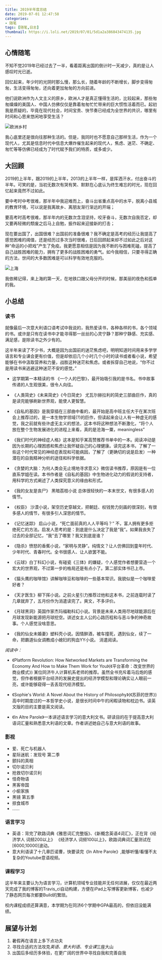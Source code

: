 ```yaml
---
title: 2019半年度总结
date: 2019-07-01 12:47:58
categories:
- 随笔
tags: [随笔,日志]
thumbnail: https://i.loli.net/2019/07/01/5d1a2a386843474135.jpg
---
```


## 心情随笔

不知不觉2019年已经过去了一半，看着距离出国的倒计时一天减少，真的是让人感叹时光已逝。

回忆起来，年少时的光阴时那么慢，那么长，随着年龄的不断增长，脚步变得匆匆，生活变得匆匆，还向着更加匆匆的方向前进。

他们说欧洲作为人文主义的原乡，欧洲人才是真正懂得生活的，比较起来，那些匆匆燥燥的美国人、中国人仿佛仅仅是靠着匆匆忙忙带来的巨大惯性活着而已。起初我是质疑的，毕竟在现代社会，时间宝贵、快节奏已经成为全世界的共识，哪里有时间和心思来悠闲地享受生活？

![欧洲乡村](https://i.loli.net/2019/07/01/5d1a0360eede066594.jpg)

我心底里还是很向往那种生活的。但是，我同时也不愿意自己那样生活，作为一个现代人，尤其是信息时代中信息大爆炸催生起来的现代人，焦虑、迷茫、不确定、匆忙等等仿佛已经成为了时代赋予我们的特质，或多或少。

<!-- more -->

## 大回顾

2019的上半年，跟2019的上半年，2013的上半年一样，是挥洒汗水，付出奋斗的半年。可笑的是，当初无数次有哭有笑、默默在心底认为终生难忘的时光，现在回忆起来竟然不过如此。

要中考时中考很难，那半年中我迎难而上，奋斗出省重点高中的水平，脱离小县城的教育环境，可以说是我离故乡、离朋友渐行渐远的开端；

要高考时高考很难，那半年内的无数次含泪坚持，咬牙奋斗，无数次自我否定，却又要再轻微的颓废之后马上自勉，振作起来迎接新的打击；

现在要出国了，出国很难？出国前的准备很难？我不确定是高考的经历让我提高了感觉困难的阈值，还是经历过多次当时很难，日后回顾起来却不过如此之后对这种“命运的小把戏”产生了免疫。我更愿意相信是因为我不断的与困难死磕，提高了自己战胜困难的能力，拥有了更多的战胜困难的勇气。如今我相信，只要寻得正确的方法，世间的大多数困难是可以科学有效地克服的。

![上海](https://i.loli.net/2019/07/01/5d1a06f2997b661894.jpg)

我依稀记得，来上海的第一天，在地铁口跟父母分开的时候，那美丽的夜色和孤单的我。

## 小总结

### 读书

就像最后一次意大利语口语考试中我说的，我热爱读书，各种各样的书，各个领域的书。或许是只有在读书中才能寻得那一丝丝的心灵宁静？那种宁静感、充实感、满足感，是除读书之外少有的。

这半年来读了不少书，大概是因为出国前的迷茫焦虑吧，明明知道时间用来多学学语言和专业课会更有价值，但是却依旧几个小时几个小时的读书或者看小说，希望能够在书中汲取营养和力量，战胜这种迷茫和焦虑。或者拆穿自己地说，“你不过是用读书来逃避这种迷茫不安的感觉。”

- 这学期第一本精读的书 《一个人的巴黎》，最开始吸引我的是书名。书中故事传递的人生观很美，很令人向往。

- 《人类简史》《未来简史》《今日简史》 尤瓦尔赫拉利的简史三部曲巨作，真的是读完能够刷新世界观，能使人更智慧。

- 《自私的基因》是我穿插在三部曲中看的，最开始是高中班主任大于在某次班会上推荐过的，是一本生物学领域(?)的巨作，但读起来会让人有一种虚无的感觉，我之前就有些许虚无主义的想法，这本书将这种想法不断激化，“将个人放在整个生物发展进化的进程上来看，真的是沧海一粟，meaningless”

- 《我们时代的神经症人格》这本是知乎某高赞推荐书单中的一本。阅读冲动是因为长期的心理困惑和焦虑让我怀疑自己的心理健康。读完这本书，了解了一些这个时代常见的神经症表现和可能病因，了解了（更确切的说是启发）一种潜在的自我精神分析的途径和科学依据。

- 《贪婪的大脑：为何人类会无止境地寻求意义》微信读书推荐，原因是有一位直系学姐在读。本书作者是《自私的基因》中生物进化动力的假说的支持者，用科学的方式阐述了人类探究意义的缘由和形式。

- 《我的女友是丧尸》 黑暗荔枝小说 总体很轻快的一本末世文，有很多感人的情节。

- 《权臣》 沙漠小说，架空历史穿越文，把朝廷、权钱势力刻画的很深刻，有很多感人的情节，有很多引人深思的情节。

- 《记忆迷踪》 启山小说，“死亡面前真的人人平等吗？” 不，富人拥有更多拒绝死亡的方法。启发人思考的是：到底是什么决定了我是“我”。如果我丧失了过去的全部记忆，“我”去了哪里？我又到底是谁？

- 《隐杀》愤怒的香蕉小说，“家明与灵静”。纯情文？让人仿佛回到童年时代、少年时代、青春时代。全书很感人、让人欲罢不能。

- 《云球》白丁科幻小说，有碰瓷《三体》的嫌疑，个人感觉作者想要营造一个宏大的世界观，不过第一步的格局还是有点小了。第二部实体书已上市。

- 《猫头鹰的咖啡馆》讲解咖啡豆和咖啡的一些基本常识。我貌似是一个咖啡爱好者？

- 《天才医生》柳下挥小说。之前火星引力推荐过他和这本书，之前连载时读了几章就弃了，五月份作为消遣读完了。爽文，不多评价。

- 《月球黑洞》英国作家杰玛福勒科幻小说。背景是未来人类用尽地球能源后在月球发现新能源把月球挖空。讲述女主人公的心路历程和与恶斗争的神奇故事。个人感觉没啥意思。

- 《我的仙女未婚妻》塑料壳小说。因情醉酒，被车撞死，遇到仙女，续了一命，把霸道仙女调教成小媳妇的狗血YY小说。 消遣阅读。

*阅读中：*

- 《Platform Revolution: How Networked Markets are Transforming the Economy And How to Make Them Work for You》(《平台革命：改变世界的商业模式》) 某位同济牛人计算机系老师的推荐。虽然全书充斥着马后炮的感觉，但作者根据平台经济的发展史提出的经济学模型和理论确实让人眼前一亮，或许能够窥得一丢丢现代经济模型。

- 《Sophie's World: A Novel About the History of Philosophy》(《苏菲的世界》) 高中时期度过的一本哲学史小说，是很长时间中午的闲暇读物和枕边书。读英文版的目的主要是英文阅读。

- 《In Altre Parole》一本讲述语言学习的意大利文书。研读目的在于提高意大利语词汇量和熟悉意大利语的文章。作者讲述她自己与意大利语的故事。

### 影视

- 爱、死亡与机器人
- 星际迷航：发现号 第二季
- 颤抖的真相
- 切尔诺贝利
- 抢救切尔诺贝利
- 怪奇物语
- 黑客帝国
- 小偷家族
- 黑镜 第五季
- 掠食城市
- ……

### 语言学习

- 英语：背完了欧路词典《雅思词汇完整版》、《新概念英语4词汇》，正在背《经济学人 词频200以上》 《经济学人 词频100以上》，欧路词典词汇量测试在[6000,10000]波动。
- 意大利语读了十几章匹诺曹，快要读完《In Altre Parole》,能够听懂/看懂不太复杂的Youtube意语视频。

### 课程学习

这半年来主要认为为语言学习，计算机领域专业技能并无任何进展，仅仅在最近两天完成了我的博客的Travis_ci自动构建，方便在iPad上写博客更新博客，也减少了静态网页每次都要Build的繁琐。

校内课程成绩还算满意，本学期为在同济6个学期中GPA最高的，但依旧没能满绩。

## 展望与计划

1. 暑假再在语言上多下点功夫
2. 寻找合适的方法攻克*英语、意大利语、专业课*三座大山
3. 出国后多经历多体验，在更广阔的世界中寻找自我和完善自我

